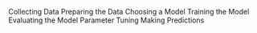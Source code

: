Collecting Data
Preparing the Data
Choosing a Model
Training the Model
Evaluating the Model
Parameter Tuning
Making Predictions
